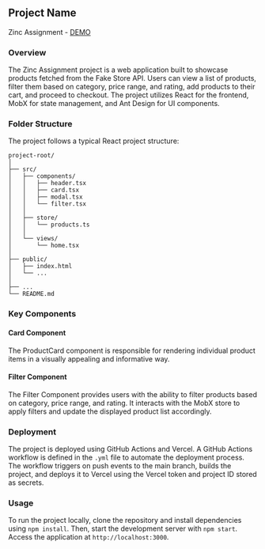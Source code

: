 ## Project Name

Zinc Assignment - [DEMO](https://zinc-assignment.vercel.app/)

### Overview

The Zinc Assignment project is a web application built to showcase products fetched from the Fake Store API. Users can view a list of products, filter them based on category, price range, and rating, add products to their cart, and proceed to checkout. The project utilizes React for the frontend, MobX for state management, and Ant Design for UI components.

### Folder Structure

The project follows a typical React project structure:

```
project-root/
│
├── src/
│   ├── components/
│   │   ├── header.tsx
│   │   ├── card.tsx
│   │   ├── modal.tsx
│   │   └── filter.tsx
│   │
│   ├── store/
│   │   └── products.ts
│   │
│   └── views/
│       └── home.tsx
│
├── public/
│   ├── index.html
│   └── ...
│
├── ...
└── README.md
```

### Key Components

#### Card Component

The ProductCard component is responsible for rendering individual product items in a visually appealing and informative way.

#### Filter Component

The Filter Component provides users with the ability to filter products based on category, price range, and rating. It interacts with the MobX store to apply filters and update the displayed product list accordingly.

### Deployment

The project is deployed using GitHub Actions and Vercel. A GitHub Actions workflow is defined in the `.yml` file to automate the deployment process. The workflow triggers on push events to the main branch, builds the project, and deploys it to Vercel using the Vercel token and project ID stored as secrets.

### Usage

To run the project locally, clone the repository and install dependencies using `npm install`. Then, start the development server with `npm start`. Access the application at `http://localhost:3000`.
